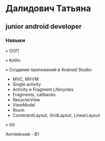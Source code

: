 # Далидович Татьяна #

## junior android developer ##


### Навыки ###
• ООП

• Kotlin 

• Создание приложений в Android Studio: 

- MVC, MVVM
- Single activity
- Activity и Fragment Lifecycles 
- Fragments, callbacks
- RecyclerView
- ViewModel
- Room
- ConstraintLayout, GridLayout, LinearLayout

• Git 

Английский - B1 


